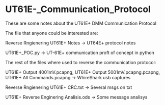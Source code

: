 # UT61E-_Communication_Protocol
These are some notes about the UT61E+ DMM Communication Protocol

The file that anyone could be interested are:

Reverse Rngienering UT61E+ Notes -> UT64E+ protocol notes

UT61E+_POC.py -> UT-61E+ communication proft of concept in python

The rest of the files where used to reverse the communication protocol:

UT61E+ Output 4001mV.pcapng, UT61E+ Output 5001mV.pcapng.pcapng, UT61E+ All Commands.pcapng -> WhireShark usb captures

Reverse Rngienering UT61E+ CRC.txt -> Several msgs on txt

UT61E+ Reverse Enginering Analisis.ods -> Some message analisys

